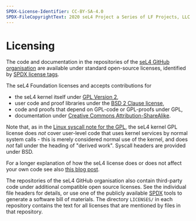 ```yaml
---
SPDX-License-Identifier: CC-BY-SA-4.0
SPDX-FileCopyrightText: 2020 seL4 Project a Series of LF Projects, LLC.
---
```


# Licensing

The code and documentation in the repositories of the [seL4 GitHub
organisation][seL4-org] are available under standard open-source licenses,
identified by [SPDX license tags][SPDX].

The seL4 Foundation licenses and accepts contributions for

- the seL4 kernel itself under [GPL Version 2][GPL-2.0-only],
- user code and proof libraries under the [BSD 2 Clause license][BSD-2-Clause],
- code and proofs that depend on GPL-code or GPL-proofs under GPL,
- documentation under [Creative Commons Attribution-ShareAlike][CC-BY-SA-4.0].

Note that, as in the [Linux syscall note for the GPL][GPL-note], the seL4 kernel
GPL license does *not* cover user-level code that uses kernel services by normal
system calls - this is merely considered normal use of the kernel, and does
*not* fall under the heading of "derived work". Syscall headers are provided
under BSD.

For a longer explanation of how the seL4 license does or does not affect your
own code see also [this blog post][license-blog].

The repositories of the seL4 GitHub organisation also contain third-party code
under additional compatible open source licenses. See the individual file
headers for details, or use one of the publicly available [SPDX] tools to
generate a software bill of materials. The directory `LICENSES/` in each repository
contains the text for all licenses that are mentioned by files in that
repository.


[seL4-org]: https://github.com/seL4/
[GPL-2.0-only]: https://spdx.org/licenses/GPL-2.0-only.html
[BSD-2-Clause]: https://spdx.org/licenses/BSD-2-Clause.html
[CC-BY-SA-4.0]: https://spdx.org/licenses/CC-BY-SA-4.0.html
[SPDX]: https://spdx.org
[GPL-note]: https://spdx.org/licenses/Linux-syscall-note.html
[license-blog]: https://microkerneldude.wordpress.com/2019/12/09/what-does-sel4s-license-imply/
